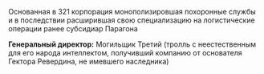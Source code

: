Основанная в 321 корпорация монополизировшая похоронные службы и в последствии расширившая свою специализацию на логистические операции
ранее субсидиар Парагона

**Генеральный директор:** Могильщик Третий (тролль с неестественным для его народа интеллектом, получивший компанию от основателя Гектора Ревердина, не имевшего наследника)